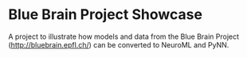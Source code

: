 Blue Brain Project Showcase
===========================

A project to illustrate how models and data from the Blue Brain Project (http://bluebrain.epfl.ch/) can be converted to NeuroML and PyNN.
